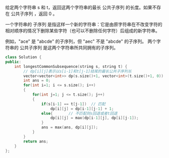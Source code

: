 给定两个字符串 s 和 t，返回这两个字符串的最长 公共子序列 的长度。如果不存在 公共子序列 ，返回 0 。

一个字符串的 子序列 是指这样一个新的字符串：它是由原字符串在不改变字符的相对顺序的情况下删除某些字符（也可以不删除任何字符）后组成的新字符串。

例如，"ace" 是 "abcde" 的子序列，但 "aec" 不是 "abcde" 的子序列。
两个字符串的 公共子序列 是这两个字符串所共同拥有的子序列。



```c++
class Solution {
public:
    int longestCommonSubsequence(string s, string t) {
        // dp[i][j]表示以s[i-1]和t[j-1]结尾的最长公共子序列长
        vector<vector<int>> dp(s.size()+1, vector<int>(t.size()+1, 0));
        int ans = 0;
        for(int i=1; i <= s.size(); i++)
        {
            for(int j=1; j <= t.size(); j++)
            {
                if(s[i-1] == t[j-1])  // 匹配
                    dp[i][j] = dp[i-1][j-1] + 1;
                else{       // 不匹配则s回退或者t回退
                    dp[i][j] = max(dp[i-1][j], dp[i][j-1]);
                }
                ans = max(ans, dp[i][j]);
            }
        }
        return ans;
    }
};
```


